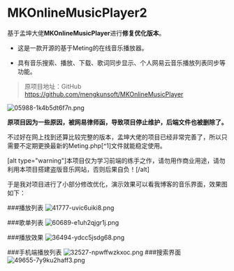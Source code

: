 # MKOnlineMusicPlayer2

基于孟坤大佬**MKOnlineMusicPlayer**进行**修复优化版本**。

- 这是一款开源的基于Meting的在线音乐播放器。

- 具有音乐搜索、播放、下载、歌词同步显示、个人网易云音乐播放列表同步等功能。

> 原项目地址：GitHub https://github.com/mengkunsoft/MKOnlineMusicPlayer

![05988-1k4b5dt6f7n.png](https://www.xggm.top/usr/uploads/2022/04/2765780884.png)

**原项目因为一些原因，被网易律师函，导致项目停止维护，后端文件也被删除了。**

不过好在网上找到还算比较完整的版本，孟坤大佬的项目已经非常完善了，所以只需要不定期更换最新的Meting.php[^1]文件就能稳定使用。

[alt type="warning"]本项目仅为学习前端的练手之作，请勿用作商业用途，请勿利用本项目搭建盗版音乐网站，否则后果自负！[/alt]

于是我对项目进行了小部分修改优化，演示效果可以看我博客的音乐界面，效果图如下：

###播放列表
![41777-uvic6uiki8.png](https://www.xggm.top/usr/uploads/2022/04/265084293.png)

###歌单列表
![60689-e1uh2qjgr1j.png](https://www.xggm.top/usr/uploads/2022/04/3316317218.png)

###播放效果
![36494-ydcc5jsdg68.png](https://www.xggm.top/usr/uploads/2022/04/2849229124.png)

###手机端播放列表
![32527-npwffwzkxoc.png](https://www.xggm.top/usr/uploads/2022/04/679544348.png)
###搜索界面
![49655-7y9ku2haff3.png](https://www.xggm.top/usr/uploads/2022/04/352921465.png)
